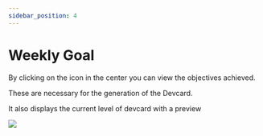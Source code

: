```yaml
---
sidebar_position: 4
---
```


# Weekly Goal

By clicking on the icon in the center you can view the objectives achieved. 

These are necessary for the generation of the Devcard. 

It also displays the current level of devcard with a preview

![](https://daily-now-res.cloudinary.com/image/upload/v1636632360/docs/weeklygoal1.svg)